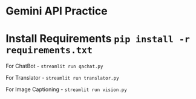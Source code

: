 # Gemini API Practice
# Install Requirements ```pip install -r requirements.txt```

For ChatBot - ```streamlit run qachat.py```

For Translator - ```streamlit run translator.py```

For Image Captioning - ```streamlit run vision.py```
